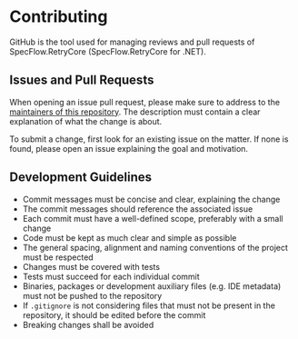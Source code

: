 # Contributing

GitHub is the tool used for managing reviews and pull requests of SpecFlow.RetryCore (SpecFlow.RetryCore for .NET).

## Issues and Pull Requests

When opening an issue pull request, please make sure to address to the [maintainers of this repository](MAINTAINERS.md). The description must contain a clear explanation of what the change is about.

To submit a change, first look for an existing issue on the matter. If none is found, please open an issue explaining the goal and motivation.

## Development Guidelines

- Commit messages must be concise and clear, explaining the change
- The commit messages should reference the associated issue
- Each commit must have a well-defined scope, preferably with a small change
- Code must be kept as much clear and simple as possible
- The general spacing, alignment and naming conventions of the project must be respected
- Changes must be covered with tests
- Tests must succeed for each individual commit
- Binaries, packages or development auxiliary files (e.g. IDE metadata) must not be pushed to the repository
- If `.gitignore` is not considering files that must not be present in the repository, it should be edited before the commit
- Breaking changes shall be avoided
